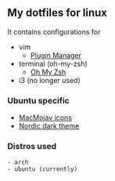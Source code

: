 ## My dotfiles for linux

It contains configurations for

* vim
    - [Plugin Manager](https://github.com/junegunn/vim-plug/)
* terminal (oh-my-zsh)
    - [Oh My Zsh](https://github.com/ohmyzsh/ohmyzsh)
* i3 (no longer used)

### Ubuntu specific
* [MacMojav icons](https://github.com/vinceliuice/McMojave-circle)
* [Nordic dark theme](https://github.com/EliverLara/Nordic)


### Distros used
    - arch
    - ubuntu (currently)
